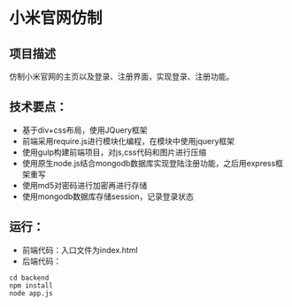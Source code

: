 # 小米官网仿制
## 项目描述
仿制小米官网的主页以及登录、注册界面，实现登录、注册功能。
## 技术要点：
+ 基于div+css布局，使用JQuery框架
+ 前端采用require.js进行模块化编程，在模块中使用jquery框架
+ 使用gulp构建前端项目，对js,css代码和图片进行压缩
+ 使用原生node.js结合mongodb数据库实现登陆注册功能，之后用express框架重写
+ 使用md5对密码进行加密再进行存储
+ 使用mongodb数据库存储session，记录登录状态
## 运行：
+ 前端代码：入口文件为index.html
+ 后端代码： 
```
cd backend
npm install
node app.js
```
